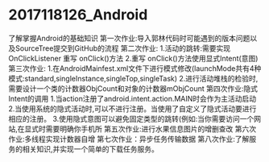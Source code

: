 # 2017118126_Android
了解掌握Android的基础知识
第一次作业:导入郭林代码时可能遇到的版本问题以及SourceTree提交到GitHub的流程
第二次作业:
 1.活动的跳转:需要实现 OnClickListener 重写 onClick()方法
 2.重写 onClick()方法使用显式Intent(意图)
第三次作业:
 1.在AndroidMainfest.xml文件下进行模式修改(launchMode共有4种模式:standard,singleInstance,singleTop,singleTask) 
  <activity android:name=".Hello1" android:launchMode="standard">
 2.进行活动堆栈的检验时,需要设计一个类的计数器ObjCount和对象的计数器mObjCount
 第四次作业:隐式Intent的调用
 1.<action android:name="android.intent.action.MAIN" />当action注册了android.intent.action.MAIN时会作为主活动启动
 2.当使用系统的隐式活动时,可以不进行注册。当使用了自定义了隐式活动要进行相应的注册。
 3.使用隐式意图可以避免固定类型的跳转(例如:当你需要访问一个网站,在显式时需要明确你手机所
 第五次作业:进行水果信息图片的增删查改
 第六次作业:多线程实现计数器自增
第七次作业：异步任务传输数据
第八次作业:了解服务的相关知识,并实现一个简单的下载任务服务。